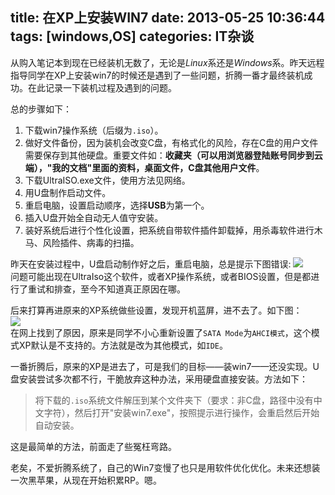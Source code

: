title: 在XP上安装WIN7
date: 2013-05-25 10:36:44
tags: [windows,OS]
categories: IT杂谈
---
从购入笔记本到现在已经装机无数了，无论是*Linux*系还是*Windows*系。昨天远程指导同学在XP上安装win7的时候还是遇到了一些问题，折腾一番才最终装机成功。在此记录一下装机过程及遇到的问题。

总的步骤如下：  
1. 下载win7操作系统（后缀为`.iso`）。  
2. 做好文件备份，因为装机会改变C盘，有格式化的风险，存在C盘的用户文件需要保存到其他硬盘。重要文件如：**收藏夹（可以用浏览器登陆账号同步到云端），"我的文档"里面的资料，桌面文件，C盘其他用户文件**。  
3. 下载UltraISO.exe文件，使用方法见网络。  
4. 用U盘制作启动文件。  
5. 重启电脑，设置启动顺序，选择**USB**为第一个。  
6. 插入U盘开始全自动无人值守安装。  
7. 装好系统后进行个性化设置，把系统自带软件插件卸载掉，用杀毒软件进行木马、风险插件、病毒的扫描。
<!--more-->
昨天在安装过程中，U盘启动制作好之后，重启电脑，总是提示下图错误:
![](http://www.to668.com/uploadfile/2012/1231/20121231100709268.jpg)  
问题可能出现在UltraIso这个软件，或者XP操作系统，或者BIOS设置，但是都进行了重试和排查，至今不知道真正原因在哪。

后来打算再进原来的XP系统做些设置，发现开机蓝屏，进不去了。如下图：  
![](http://a1.att.hudong.com/33/30/19300001200921130525302854975.jpg)  
在网上找到了原因，原来是同学不小心重新设置了`SATA Mode`为`AHCI模式`，这个模式XP默认是不支持的。方法就是改为其他模式，如`IDE`。

一番折腾后，原来的XP是进去了，可是我们的目标——装win7——还没实现。U盘安装尝试多次都不行，干脆放弃这种办法，采用硬盘直接安装。方法如下：  
> 将下载的`.iso`系统文件解压到某个文件夹下（要求：非C盘，路径中没有中文字符），然后打开"安装win7.exe"，按照提示进行操作，会重启然后开始自动安装。  

这是最简单的方法，前面走了些冤枉弯路。

老矣，不爱折腾系统了，自己的Win7变慢了也只是用软件优化优化。未来还想装一次黑苹果，从现在开始积累RP。嗯。

